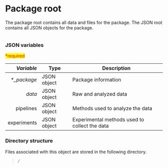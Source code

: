 # Package root

The package root contains all data and files for the package. The JSON root contains all JSON objects for the package.

<figure><img src="https://mermaid.ink/img/pako:eNptkl1PwjAUhv8KOdyMZJBBBpSaeKU3xmgid2aJqesZVLa16UdkEv673aBTkV70vO379JzmtAfIJUegsNFMbQePL1k98ENLaaOH9fNTp0bj8S1nlkXtNLr5Qfz-m2L5jm0wCuLCV0JhKWo0Ua8uCNwr1KLC2prolw5UW9NTxr1_YO6RIIIf1i1jHRe-0jleISpkxmmPBHGF4dptTNTNvXtK2Jbw12srdOG_zWpWNkaYKIge6Q60_WCaVb4ZXQhuSNOU2HVlUIiypMOiwHmSxMZquUM6TNP0rMefgtstTdUeYqhQV0xw_4aHNk8GdosVZkC95FgwV9oMsvroUad8N_GeCys10IKVBmNgzsp1U-dArXYYoDvB_Jeoekqx-lXKP2ugB9gDTWJogM6SxWRB0iVZkOlyRlYpOcbw1Z1IJqvTIPPVdLqYEXL8Bl-Xz5Y?type=png" alt=""><figcaption></figcaption></figure>

### JSON variables

<mark style="color:red;">\*required</mark>

| _**Variable**_ | **Type**    | **Description**                               |
| -------------: | ----------- | --------------------------------------------- |
|  _\*\_package_ | JSON object | Package information                           |
|         _data_ | JSON object | Raw and analyzed data                         |
|      pipelines | JSON object | Methods used to analyze the data              |
|    experiments | JSON object | Experimental methods used to collect the data |

### Directory structure

Files associated with this object are stored in the following directory.

> `/`
